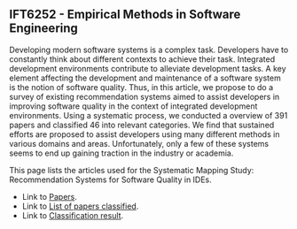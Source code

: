 ## IFT6252 - Empirical Methods in Software Engineering

Developing modern software systems is a complex task. Developers have to constantly think about different contexts to achieve their task. Integrated development environments contribute to alleviate development tasks. A key element affecting the development and maintenance of a software system is the notion of software quality. Thus, in this article, we propose to do a survey of existing recommendation systems aimed to assist developers in improving software quality in the context of integrated development environments. Using a systematic process, we conducted a overview of 391 papers and classified 46 into relevant categories. We find that sustained efforts are proposed to assist developers using many different methods in various domains and areas. Unfortunately, only a few of these systems seems to end up gaining traction in the industry or academia.

This page lists the articles used for the Systematic Mapping Study: Recommendation Systems for Software Quality in IDEs.

- Link to [Papers](https://sebastien-ehouan.github.io/IFT6252-SystematicMappingArticle/queryResult.html).
- Link to [List of papers classified](https://sebastien-ehouan.github.io/IFT6252-SystematicMappingArticle/listIncluded.html).
- Link to [Classification result](https://sebastien-ehouan.github.io/IFT6252-SystematicMappingArticle/classificationResult.html).
